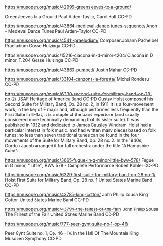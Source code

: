 

https://musopen.org/music/42996-greensleeves-to-a-ground/

Greensleeves to a Ground
Paul Arden-Taylor, Carol Holt
CC-PD

https://musopen.org/music/43864-medieval-dance-tunes-sequence/
Anon - Medieval Dance Tunes
Paul Arden-Taylor
CC-PD

https://musopen.org/music/45411-praeludium/
Composer:Johann Pachelbel
Praeludium
Gosse Hulzinga
CC-PD

https://musopen.org/music/15216-ciacona-in-d-minor-t204/
Ciacona in D minor, T.204
Gosse Hulzinga
CC-PD

https://musopen.org/music/43860-pumped/
Justin Mahar
CC-PD

https://musopen.org/music/33104-canzona-la-foresta/
Michel Rondeau
CC-PD

https://musopen.org/music/6330-second-suite-for-military-band-op-28-no-2/
USAF Heritage of America Band
CC-PD
Gustav Holst composed his Second Suite for Military Band, Op. 28 no. 2, in 1911. It is a four-movement work, in the key of F major and, although performed less frequently than the First Suite in E-flat, it is a staple of the band repertoire (and usually considered more technically demanding that its sister suite). It was published in 1922 and dedicated to James Causley Windram. Holst had a particular interest in folk music, and had written many pieces based on folk tunes: no less than seven traditional tunes can be found in the four movements of the Suite for Military Band, Op. 28 no. 2. In the 1940s, Gordon Jacob arranged it for full orchestra under the title "A Hampshire Suite".

https://musopen.org/music/3665-fugue-in-g-minor-little-bwv-578/
Fugue in G minor, ''Little'', BWV 578 - Complete Performance
Robert Köbler
CC-PD

https://musopen.org/music/6329-first-suite-for-military-band-op-28-no-1/
Holst First Suite for Military Band, Op. 28 no. 1
United States Marine Band
CC-PD

https://musopen.org/music/43785-king-cotton/
John Philip Sousa
King Cotton
United States Marine Band
CC-PD

https://musopen.org/music/43794-the-fairest-of-the-fair/
John Philip Sousa
The Fairest of the Fair
United States Marine Band
CC-PD

https://musopen.org/music/777-peer-gynt-suite-no-1-op-46/

Peer Gynt Suite no. 1, Op. 46 - IV. In the Hall Of The Mountain King
Musopen Symphony
CC-PD
